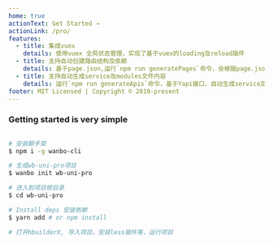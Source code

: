 ```yaml
---
home: true
actionText: Get Started →
actionLink: /pro/
features:
  - title: 集成vuex
    details: 使用vuex 全局状态管理，实现了基于vuex的loading及reload插件
  - title: 支持自动创建路由结构及依赖
    details: 基于page.json,运行`npm run generatePages`命令，会根据page.json文件的路由配置，生成相应的页面文件
  - title: 支持自动生成service及modules文件内容
    details: 运行`npm run generateApis`命令，基于Yapi接口，自动生成service及module文件,注意cookie需要自己在相应脚本位置配置
footer: MIT Licensed | Copyright © 2019-present
---
```


### Getting started is very simple

```bash

# 安装脚手架
$ npm i -g wanbo-cli

# 生成wb-uni-pro项目
$ wanbo init wb-uni-pro

# 进入到项目根目录
$ cd wb-uni-pro

# Install deps 安装依赖
$ yarn add # or npm install

# 打开hbuilderX, 导入项目，安装less插件等，运行项目

```
